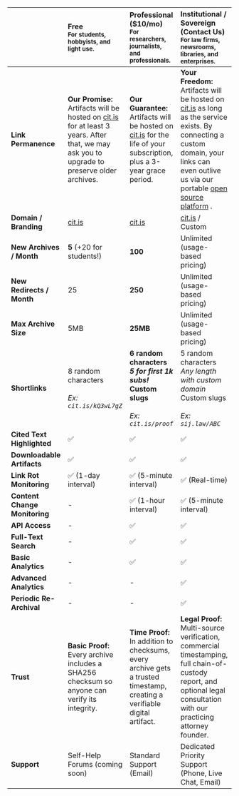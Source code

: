 
|                               | **Free**<br><small>For students, hobbyists, and light use.</small>                                                                                           | **Professional ($10/mo)**<br><small>For researchers, journalists, and professionals.</small>                                          | **Institutional / Sovereign (Contact Us)**<br><small>For law firms, newsrooms, libraries, and enterprises.</small>                                                                                                                |
| :---------------------------- | :----------------------------------------------------------------------------------------------------------------------------------------------------------- | :------------------------------------------------------------------------------------------------------------------------------------ | :-------------------------------------------------------------------------------------------------------------------------------------------------------------------------------------------------------------------------------- |
| **Link Permanence**           | **Our Promise:** Artifacts will be hosted on [cit.is](http://cit.is) for at least 3 years. After that, we may ask you to upgrade to preserve older archives. | **Our Guarantee:** Artifacts will be hosted on [cit.is](http://cit.is) for the life of your subscription, plus a 3-year grace period. | **Your Freedom:** Artifacts will be hosted on [cit.is](http://cit.is) as long as the service exists. By connecting a custom domain, your links can even outlive us via our portable [open source platform](https://cit.is/docs) . |
| **Domain / Branding**         | [cit.is](http://cit.is)                                                                                                                                      | [cit.is](http://cit.is)                                                                                                               | [cit.is](http://cit.is) / Custom                                                                                                                                                                                                  |
| **New Archives / Month**      | **5** (+20 for students!)                                                                                                                                    | **100**                                                                                                                               | Unlimited (usage-based pricing)                                                                                                                                                                                                   |
| **New Redirects / Month**     | 25                                                                                                                                                           | **250**                                                                                                                               | Unlimited (usage-based pricing)                                                                                                                                                                                                   |
| **Max Archive Size**          | 5MB                                                                                                                                                          | **25MB**                                                                                                                              | Unlimited (usage-based pricing)                                                                                                                                                                                                   |
| **Shortlinks**                | 8 random characters<br><br>*Ex: `cit.is/kQ3wL7gZ`*                                                                                                           | **6 random characters<br>_5 for first 1k subs!_<br>Custom slugs**<br><br>*Ex: `cit.is/proof`*                                         | 5 random characters<br>*Any length with custom domain*<br>Custom slugs<br><br>*Ex: `sij.law/ABC`*                                                                                                                                 |
| **Cited Text Highlighted**    | ✅                                                                                                                                                            | ✅                                                                                                                                     | ✅                                                                                                                                                                                                                                 |
| **Downloadable Artifacts**    | ✅                                                                                                                                                            | ✅                                                                                                                                     | ✅                                                                                                                                                                                                                                 |
| **Link Rot Monitoring**       | ✅ (1-day interval)                                                                                                                                           | ✅ (5-minute interval)                                                                                                                 | ✅ (Real-time)                                                                                                                                                                                                                     |
| **Content Change Monitoring** | -                                                                                                                                                            | ✅ (1-hour interval)                                                                                                                   | ✅ (5-minute interval)                                                                                                                                                                                                             |
| **API Access**                | -                                                                                                                                                            | ✅                                                                                                                                     | ✅                                                                                                                                                                                                                                 |
| **Full-Text Search**          | -                                                                                                                                                            | ✅                                                                                                                                     | ✅                                                                                                                                                                                                                                 |
| **Basic Analytics**           | -                                                                                                                                                            | ✅                                                                                                                                     | ✅                                                                                                                                                                                                                                 |
| **Advanced Analytics**        | -                                                                                                                                                            | -                                                                                                                                     | ✅                                                                                                                                                                                                                                 |
| **Periodic Re-Archival**      | -                                                                                                                                                            | -                                                                                                                                     | ✅                                                                                                                                                                                                                                 |
| **Trust**                     | **Basic Proof:** Every archive includes a SHA256 checksum so anyone can verify its integrity.                                                                | **Time Proof:** In addition to checksums, every archive gets a trusted timestamp, creating a verifiable digital artifact.             | **Legal Proof:** Multi-source verification, commercial timestamping, full chain-of-custody report, and optional legal consultation with our practicing attorney founder.                                                          |
| **Support**                   | Self-Help Forums (coming soon)                                                                                                                               | Standard Support (Email)                                                                                                              | Dedicated Priority Support (Phone, Live Chat, Email)                                                                                                                                                                              |

